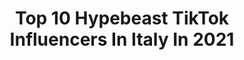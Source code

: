 ---
title: Top 10 Hypebeast TikTok Influencers In Italy In 2021
description: >-
  Find top hypebeast TikTok influencers in Italy in 2021. Most popular hashtags: #perte #hypebeast #foryou #hype.
platform: TikTok
hits: 14
text_top: Identify the top-rated TikTok profiles on inBeat.
text_bottom: Our platform has 14 TikTok influencers like this in Italy for you to pitch.
profiles:
  - username: "pizzaini"
    fullname: >-
      Pizzazini
    bio: >-
      🥰 Tiktok 200k followers?🥰 🔥🌵
    location: "Italy"
    followers: 197600
    engagement: 1579
    commentsToLikes: 0.190048
    id: ck97ym51h04020j78bkl13n08
    verified: false
    hashtags: "#hypebeast, #duetto, #fyp, #perte"
  - username: "angiewtf_"
    fullname: >-
      Angela Proto
    bio: >-
      Road to 170k 🥺🥺🥺 Ceo delle notizie sulle Jordan photographer
    location: "Italy"
    followers: 166700
    engagement: 1737
    commentsToLikes: 0.011524
    id: ck8vv7kqgl09j0j78d34vjwcn
    verified: false
    hashtags: "#viral, #jordan, #perte, #hypebeast"
  - username: "lucacino"
    fullname: >-
      lucacino
    bio: >-
      Follow me on Instagram and Youtube🇮🇹↖️ 📬 Business: lucacino.info@gmail.com
    location: "Italy"
    followers: 39400
    engagement: 1282
    commentsToLikes: 0.021979
    id: ck8vv7nfjl0gs0j78pea06vx8
    verified: false
    hashtags: "#foryou, #sneakers, #greenscreen, #neiperte"
  - username: "il_cavazz"
    fullname: >-
      il_cavazz
    bio: >-
      NO 🧢
    location: "Italy"
    followers: 21600
    engagement: 1288
    commentsToLikes: 0.017415
    id: ck8vv7jxpl03t0j78d970a5e0
    verified: false
    hashtags: "#4u, #fy, #hypebeast, #nonneiperte"
  - username: "alessiogiffi"
    fullname: >-
      Alessio Giffi
    bio: >-
      👟SEGUIMI SU INSTAGRAM⤴️ “artist” Il mio brand@alessiogifficollection® 👕SHOP⬇️
    location: "Italy"
    followers: 9001
    engagement: 909
    commentsToLikes: 0.014734
    id: ck8vv7kavl06b0j78lv7aetwf
    verified: false
    hashtags: "#coronavirus, #neiperte, #sneakers, #hypebeast"
  - username: "angelo.sabato"
    fullname: >-
      STREETWEAR BY ASAB🔌
    bio: >-
      video ogni giorno 🦋 Streetwear and Sneakers 👟 Se volete chiedermi qualcosa ⬇️
    location: "Italy"
    followers: 55600
    engagement: 1265
    commentsToLikes: 0.017228
    id: ckb9rpg63oeg80j23me1fdbpn
    verified: false
    hashtags: "#fashion, #jordan1, #hype, #streetwear"
  - username: "stefanocappp"
    fullname: >-
      Stefanoco
    bio: >-
      Naples🏳️‍🌈 Stefano Coppola Su insta penso di essere una persona più seria🤓
    location: "Italy"
    followers: 27600
    engagement: 1230
    commentsToLikes: 0.032005
    id: ckbbpy8fmdqju0j2314ivpdnn
    verified: false
    hashtags: "#gay, #foryou, #perte, #lgbt"
  - username: "9ovaprince"
    fullname: >-
      9ova
    bio: >-
      Artista 💙👑 SEGUIMI SU INSTA :9ovaprince MALASORTE FUORI OVUNQUE LINK QUI SOTTO
    location: "Italy"
    followers: 28600
    engagement: 1714
    commentsToLikes: 0.011186
    id: ck9vdmtezvj150j78abe9v995
    verified: false
    hashtags: "#foryou, #trend, #9ova, #perte"
  - username: "vinc_venditto"
    fullname: >-
      Vincenzo Venditto
    bio: >-
      Italian self-taught artist✍🏼 17 y/o😜
    location: "Italy"
    followers: 13600
    engagement: 950
    commentsToLikes: 0.012425
    id: cka6dsnbr92so0i787dmt1skh
    verified: false
    hashtags: "#anime, #ritratto, #trap, #rap"
  - username: "keira_de_luca"
    fullname: >-
      kdl
    bio: >-
      🇮🇹 🇫🇷 Always Spread Love ✨
    location: "Italy"
    followers: 29800
    engagement: 1119
    commentsToLikes: 0.015233
    id: cka0g5bfw2uia0i78aucbrno3
    verified: false
    hashtags: "#teamsimpatia, #nofriends, #napoli, #clothingbrand"
---